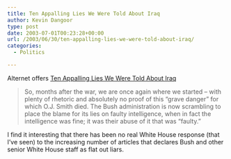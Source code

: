```yaml
---
title: Ten Appalling Lies We Were Told About Iraq
author: Kevin Dangoor
type: post
date: 2003-07-01T00:23:28+00:00
url: /2003/06/30/ten-appalling-lies-we-were-told-about-iraq/
categories:
  - Politics

---
```

Alternet offers [Ten Appalling Lies We Were Told About Iraq][1]

> So, months after the war, we are once again where we started – with plenty of rhetoric and absolutely no proof of this &#8220;grave danger&#8221; for which O.J. Smith died. The Bush administration is now scrambling to place the blame for its lies on faulty intelligence, when in fact the intelligence was fine; it was their abuse of it that was &#8220;faulty.&#8221;

I find it interesting that there has been no real White House response (that I&#8217;ve seen) to the increasing number of articles that declares Bush and other senior White House staff as flat out liars.

 [1]: http://www.alternet.org/story.html?StoryID=16274 "AlterNet: Ten Appalling Lies We Were Told About Iraq"